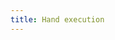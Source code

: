 ```yaml
---
title: Hand execution
---
```


<!-- TODO: write this to show how dynamic memory allocation functions operate. Do we add more to the put together section? -->